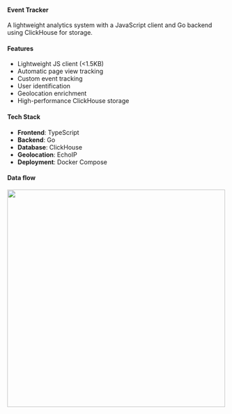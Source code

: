 #### Event Tracker

A lightweight analytics system with a JavaScript client and Go backend using ClickHouse for storage.

#### Features

- Lightweight JS client (<1.5KB)
- Automatic page view tracking
- Custom event tracking
- User identification
- Geolocation enrichment
- High-performance ClickHouse storage

#### Tech Stack

- **Frontend**: TypeScript
- **Backend**: Go
- **Database**: ClickHouse
- **Geolocation**: EchoIP
- **Deployment**: Docker Compose

#### Data flow
<img src="https://github.com/user-attachments/assets/f619b843-2541-4334-826b-c7284fc73b68" width="500">
